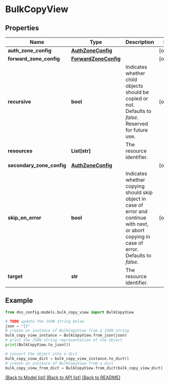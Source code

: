 # BulkCopyView


## Properties

Name | Type | Description | Notes
------------ | ------------- | ------------- | -------------
**auth_zone_config** | [**AuthZoneConfig**](AuthZoneConfig.md) |  | [optional] 
**forward_zone_config** | [**ForwardZoneConfig**](ForwardZoneConfig.md) |  | [optional] 
**recursive** | **bool** | Indicates whether child objects should be copied or not.  Defaults to _false_. Reserved for future use. | [optional] 
**resources** | **List[str]** | The resource identifier. | 
**secondary_zone_config** | [**AuthZoneConfig**](AuthZoneConfig.md) |  | [optional] 
**skip_on_error** | **bool** | Indicates whether copying should skip object in case of error and continue with next, or abort copying in case of error.  Defaults to _false_. | [optional] 
**target** | **str** | The resource identifier. | 

## Example

```python
from dns_config.models.bulk_copy_view import BulkCopyView

# TODO update the JSON string below
json = "{}"
# create an instance of BulkCopyView from a JSON string
bulk_copy_view_instance = BulkCopyView.from_json(json)
# print the JSON string representation of the object
print(BulkCopyView.to_json())

# convert the object into a dict
bulk_copy_view_dict = bulk_copy_view_instance.to_dict()
# create an instance of BulkCopyView from a dict
bulk_copy_view_from_dict = BulkCopyView.from_dict(bulk_copy_view_dict)
```
[[Back to Model list]](../README.md#documentation-for-models) [[Back to API list]](../README.md#documentation-for-api-endpoints) [[Back to README]](../README.md)


